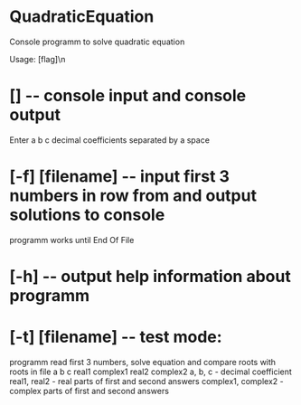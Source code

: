 # QuadraticEquation
Console programm to solve quadratic equation


Usage: [flag]\n
# []               -- console input and console output
Enter a b c decimal coefficients separated by a space

# [-f] [filename]  -- input first 3 numbers in row from and output solutions to console
programm works until End Of File

# [-h]             -- output help information about programm

# [-t] [filename]  -- test mode:
programm read first 3 numbers, solve equation and compare roots with roots in file
a b c  real1 complex1 real2 complex2
a, b, c - decimal coefficient
real1, real2 - real parts of first and second answers
complex1, complex2 - complex parts of first and second answers